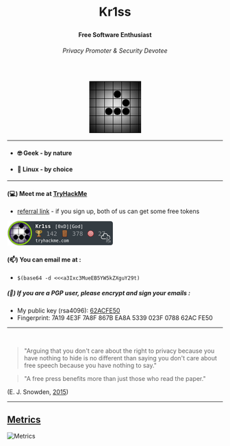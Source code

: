 
# <p align="center">Kr1ss</p>

#### <p align="center">Free Software Enthusiast</p>
###### <p align="center">Privacy Promoter & Security Devotee</p>

<br>

<p align="center">
<img src=https://github.com/Kr1ss-XD/Kr1ss-XD/raw/master/gfx/animated_glider_emblem.png>
</p>

---
####

* #### :nerd_face: Geek - by nature
* #### :penguin: Linux - by choice

---
#### (💻) Meet me at [TryHackMe](https://tryhackme.com/p/Kr1ss)
* [referral link](https://tryhackme.com/signup?referrer=9a8e6102433713daebad665abcd83dbde40570d4) - if you sign up, both of us can get some free tokens

[![TryHackMe](https://github.com/Kr1ss-XD/Kr1ss-XD/raw/master/gfx/THM.png)](https://tryhackme.com/signup?referrer=9a8e6102433713daebad665abcd83dbde40570d4)

#### (📫) You can email me at :
* `$(base64 -d <<<a3Ixc3MueEB5YW5kZXguY29t)`

##### (🔏) If you are a PGP user, please encrypt and sign your emails :

- My public key (rsa4096): [62ACFE50](https://keys.openpgp.org/vks/v1/by-fingerprint/7A194E3F7A8F867BEA8A5339023F078862ACFE50)
- Fingerprint: 7A19 4E3F 7A8F 867B EA8A  5339 023F 0788 62AC FE50

---

<br>

> "Arguing that you don't care about the right to privacy because you have nothing to hide is no different than saying you don't care about free speech because you have nothing to say."

> "A free press benefits more than just those who read the paper."

  (E. J. Snowden, [2015](https://www.reddit.com/r/IAmA/comments/36ru89/just_days_left_to_kill_mass_surveillance_under/crglgh2/))

---

## [Metrics](https://metrics.lecoq.io/)

![Metrics](https://metrics.lecoq.io/Kr1ss-XD?template=classic&repositories.forks=true&isocalendar=1&languages=1&followup=1&notable=1&discussions=1&people=1&stars=1&achievements=1&introduction=1&lines=1&isocalendar.duration=full-year&languages.limit=8&languages.threshold=0%25&languages.colors=github&languages.sections=most-used&languages.indepth=true&languages.analysis.timeout=15&languages.categories=markup%2C%20programming&languages.recent.categories=markup%2C%20programming&languages.recent.load=300&languages.recent.days=14&stars.limit=4&followup.sections=repositories&followup.indepth=true&people.limit=24&people.identicons=true&people.size=28&people.types=followers%2C%20following&people.shuffle=false&achievements.threshold=C&achievements.secrets=true&achievements.display=detailed&achievements.limit=0&notable.from=all&notable.repositories=true&notable.indepth=true&notable.types=commit&discussions.categories=true&discussions.categories.limit=0&introduction.title=true&config.timezone=Europe%2FBusingen&config.twemoji=true&config.octicon=true)

